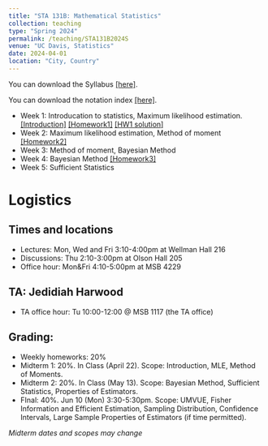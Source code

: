 ```yaml
---
title: "STA 131B: Mathematical Statistics"
collection: teaching
type: "Spring 2024"
permalink: /teaching/STA131B2024S
venue: "UC Davis, Statistics"
date: 2024-04-01
location: "City, Country"
---
```

 


You can download the Syllabus [\[here\]](https://hg-zh.github.io/files/Syllabus.pdf).

You can download the notation index [\[here\]](https://hg-zh.github.io/files/notataions.pdf).

- Week 1: Introducation to statistics, Maximum likelihood estimation. [\[Introduction\]](https://hg-zh.github.io/files/Lecture_1.pdf) [\[Homework1\]](https://hg-zh.github.io/files/HW1.pdf) [\[HW1 solution\]](https://hg-zh.github.io/files/HW1_solution.pdf)
- Week 2: Maximum likelihood estimation, Method of moment [\[Homework2\]](https://hg-zh.github.io/files/HW2.pdf)
- Week 3: Method of moment, Bayesian Method
- Week 4: Bayesian Method [\[Homework3\]](https://hg-zh.github.io/files/HW3.pdf)
- Week 5: Sufficient Statistics


# Logistics

## Times and locations

- Lectures: Mon, Wed and Fri 3:10-4:00pm at Wellman Hall 216
- Discussions: Thu 2:10-3:00pm at Olson Hall 205
- Office hour: Mon&Fri 4:10-5:00pm at MSB 4229 

## TA: Jedidiah Harwood

- TA office hour:  Tu 10:00-12:00 @ MSB 1117 (the TA office)

## Grading: 

- Weekly homeworks: 20%
- Midterm 1: 20%. In Class (April 22). Scope: Introduction, MLE, Method of Moments.
- Midterm 2: 20%. In Class (May 13). Scope: Bayesian Method, Sufficient Statistics, Properties of Estimators.
- FInal: 40%. Jun 10 (Mon)  3:30-5:30pm. Scope: UMVUE, Fisher Information and Efficient Estimation, Sampling Distribution, Confidence Intervals, Large Sample Properties of Estimators (if time permitted).

*Midterm dates and scopes may change*


